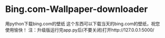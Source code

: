 # Bing.com-Wallpaper-downloader
用python下载bing.com的壁纸
这个东西可以下载当天的bing.com的壁纸，祝您使用愉快！
注：升级版运行完app.py后(不要关闭)打开http://127.0.0.1:5000/
